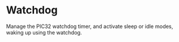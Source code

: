 Watchdog
========

Manage the PIC32 watchdog timer, and activate sleep or idle modes, waking up using the watchdog.

